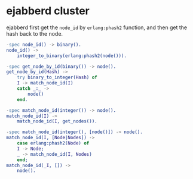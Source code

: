 # ejabberd cluster
ejabberd first get the `node_id` by `erlang:phash2` function, and then get the hash back to the node.

``` erlang
-spec node_id() -> binary().
node_id() ->
    integer_to_binary(erlang:phash2(node())).

-spec get_node_by_id(binary()) -> node().
get_node_by_id(Hash) ->
    try binary_to_integer(Hash) of
	I -> match_node_id(I)
    catch _:_ ->
	    node()
    end.

-spec match_node_id(integer()) -> node().
match_node_id(I) ->
    match_node_id(I, get_nodes()).

-spec match_node_id(integer(), [node()]) -> node().
match_node_id(I, [Node|Nodes]) ->
    case erlang:phash2(Node) of
	I -> Node;
	_ -> match_node_id(I, Nodes)
    end;
match_node_id(_I, []) ->
    node().
```
